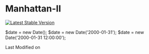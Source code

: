 

# Manhattan-II


[![Latest Stable Version](http://img.shields.io/github/release/jenssegers/date.svg)](https://packagist.org/packages/jenssegers/date)

$date = new Date();
$date = new Date('2000-01-31');
$date = new Date('2000-01-31 12:00:00');



Last Modified on <script type="text/javascript"> document.write(document.lastModified)
